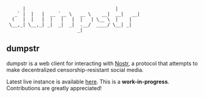 ```
      |                                 |         
   _` |  |   |  __ `__ \   __ \    __|  __|   __| 
  (   |  |   |  |   |   |  |   | \__ \  |    |    
 \__,_| \__,_| _|  _|  _|  .__/  ____/ \__| _|
                          _|                      
 ```

 ## dumpstr

 dumpstr is a web client for interacting with [Nostr](https://github.com/nostr-protocol/nostr), a protocol that attempts to make decentralized censorship-resistant social media.

 Latest live instance is available [here](https://dark64.github.io/dumpstr/). This is a **work-in-progress**. Contributions are greatly appreciated!
